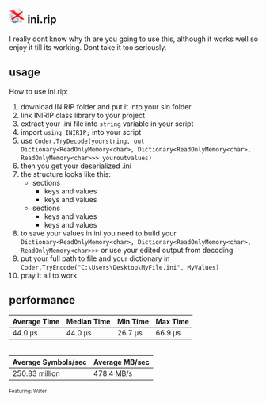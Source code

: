 ## <img src="inirip.png" alt="inirip" width="32" height="32"> ini.rip

I really dont know why th are you going to use this, although it works well so enjoy it till its working. Dont take it too seriously.

## usage

How to use ini.rip:
1. download INIRIP folder and put it into your sln folder
2. link INIRIP class library to your project
3. extract your .ini file into `string` variable in your script
4. import `using INIRIP;` into your script
5.  use `Coder.TryDecode(yourstring, out Dictionary<ReadOnlyMemory<char>, Dictionary<ReadOnlyMemory<char>, ReadOnlyMemory<char>>> youroutvalues)`
6. then you get your deserialized .ini
7. the structure looks like this:
	* sections
		* keys and values
		* keys and values
	* sections
		* keys and values
		* keys and values
8. to save your values in ini you need to build your `Dictionary<ReadOnlyMemory<char>, Dictionary<ReadOnlyMemory<char>, ReadOnlyMemory<char>>>` or use your edited output from decoding
9. put your full path to file and your dictionary in `Coder.TryEncode("C:\Users\Desktop\MyFile.ini", MyValues)`
10. pray it all to work

## performance
| Average Time   | Median Time   | Min Time     | Max Time   |
|-|-|-|-|
| 44.0 µs        | 44.0 µs       | 26.7 µs      | 66.9 µs    |
######
| Average Symbols/sec | Average MB/sec    |
|-|-|
| 250.83 million       | 478.4 MB/s       |

<sub><sup>Featuring: Water</sup></sub>
